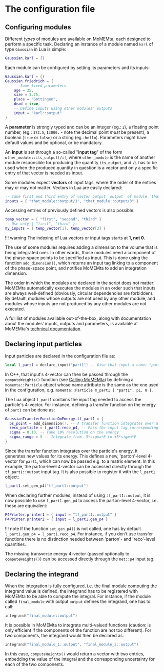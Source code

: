 # The configuration file

## Configuring modules

Different *types* of modules are available on MoMEMta, each designed to perform a specific task. 
Declaring an instance of a module named `karl` of type `Gaussian` in Lua is simple:

```lua
Gaussian.karl = {}
```

Each module can be configured by setting its parameters and its inputs:

```Lua
Gaussian.karl = {}
Gaussian.friedrich = {
    -- Some fixed parameters
    age = 25,
    size = 1.75,
    place = "Gottingen",
    dead = true,
    -- Define inputs using other modules’ outputs
    input = "karl::output"
}
```

A **parameter** is strongly typed and can be an integer (eg.: `2`), a floating point number, (eg.: `172.5`, `13000.` - note the decimal point *must* be present), a boolean (`true` or `false`) or a string (eg.: `hello`). Parameters might have default values and be optional, or be mandatory.

An **input** is set through a so-called "**input tag**" of the form `other_module::its_output[/i]`, where `other_module` is the name of another module responsible for producing the quantity `its_output`, and `/i` has to be used when the produced quantity in question is a vector and only a specific entry of that vector is needed as input. 

Some modules expect **vectors** of input tags, where the order of the entries may or may not matter. Vectors in Lua are easily declared:

```Lua
-- Take first and third entry of vector output `output` of module `that_module`
inputs = { "that_module::output/1", "that_module::output/3" }
```

Accessing entries of previously defined vectors is also possible:
```Lua
temp_vector = { "first", "second", "third" }
-- Use only { "first", "third" }:
my_inputs = { temp_vector[1], temp_vector[3] }
```

!!! warning
    The indexing of Lua vectors or input tags starts at **1, not 0**.

The use of some modules requires adding a dimension to the volume that is being integrated over. In other words, those modules need a component of the phase-space points to be specified as input. This is done using the function `add_dimension()`, which returns an input tag linking to a component of the phase-space point, and notifies MoMEMta to add an integration dimension.

The order in which the modules are declared in the script does not matter: MoMEMta automatically executes the modules in an order such that inputs are always well-defined (obviously, circular dependencies are forbidden). By default, modules whose outputs are not used by any other module, and modules whose inputs are not produced by any other modules are not executed.

A full list of modules available out-of-the-box, along with documentation about the modules' inputs, outputs and parameters, is available at MoMEMta's [technical documentation](https://momemta.github.io/MoMEMta/dev/group__modules.html).

## Declaring input particles

Input particles are declared in the configuration file as:
```Lua
local l_part1 = declare_input("part1") -- Give that input a name: "part1"
```

In C++, that input's 4-vector can then be passed through the `computeWeights()` function (see [Calling MoMEMta](calling-momemta)) by defining a `momemta::Particle` object whose name attribute is the same as the one used in the configuration, e.g. `momemta::Particle m_part1 { "part1", p1, 0 }`.

The Lua object `l_part1` contains the input tag needed to access the particle's 4-vector. For instance, defining a transfer function on the energy of `part1` can be done as:
```Lua
GaussianTransferFunctionOnEnergy.tf_part1 = {
  ps_point = add_dimension(), -- A transfer function integrates over a variable (the particle's energy), so we need a new dimension in the integrated volume
  reco_particle = l_part1.reco_p4, -- Pass the input tag corresponding to the experimentally reconstructed 4-vector of the particle, given to 'computeWeights()'
  sigma = 0.10, -- Take 10% resolution on the energy
  sigma_range = 5 -- Integrate from -5*sigma*E to +5*sigma*E
}
```
Since the transfer function integrates over the particle's energy, it generates new values for its energy. This defines a new, 'parton'-level 4-vector for `part1`, which can now be passed e.g. to a matrix element. In this example, the parton-level 4-vector can be accessed directly through the `tf_part1::output` input tag. It is also possible to register it with the `l_part1` object:
```Lua
l_part1.set_gen_p4("tf_part1::output")
```
When declaring further modules, instead of using `tf_part1::output`, it is now possible to use `l_part1.gen_p4` to access the parton-level 4-vector, i.e. these are equivalent:
```Lua
P4Printer.printer1 = { input = "tf_part1::output" }
P4Printer.printer2 = { input = l_part1.gen_p4 }
```
!!! note
    If the function `set_gen_p4()` is not called, one has by default `l_part1.gen_p4 = l_part1.reco_p4`. For instance, if you don't use transfer functions there is no distinction needed between 'parton'- and 'reco'-level quantities.

The missing transverse energy 4-vector (passed optionally to `computeWeights()`) can be accessed directly through the `met::p4` input tag.

## Declaring the integrand

When the integration is fully configured, i.e. the final module computing the integrand value is defined, the integrand has to be registered with MoMEMta to be able to compute the integral. 
For instance, if the module called `final_module` with output `output` defines the integrand, one has to call:
```Lua
integrand("final_module::output")
```

It is possible in MoMEMta to integrate multi-valued functions (caution: is only efficient if the components of the function are not too different). For two components, the integrand would then be declared as:
```Lua
integrand("final_module_1::output", "final_module_2::output")
```
In this case, `computeWeights()` would return a vector with two entries, embedding the value of the integral and the corresponding uncertainty for each of the two components.
